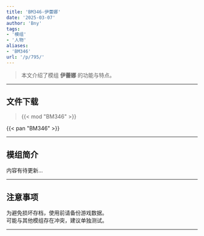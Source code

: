 ```yaml
---
title: 'BM346-伊蕾娜'
date: '2025-03-07'
author: 'Bny'
tags:
- '模组'
- '人物'
aliases:
- 'BM346'
url: '/p/795/'
---
```


> 本文介绍了模组 **伊蕾娜** 的功能与特点。

---

## 文件下载  

> {{< mod "BM346" >}}  

{{< pan "BM346" >}}  

---

## 模组简介

>  
内容有待更新...  

---

## 注意事项

>  
为避免损坏存档，使用前请备份游戏数据。  
可能与其他模组存在冲突，建议单独测试。  

---


